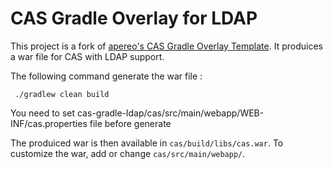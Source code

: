 CAS Gradle Overlay for LDAP
============================

This project is a fork of [apereo's CAS Gradle Overlay Template](https://github.com/apereo/cas-gradle-overlay-template). It produices a war file for CAS with LDAP support.



The following command generate the war file :

     ./gradlew clean build

You need to set cas-gradle-ldap/cas/src/main/webapp/WEB-INF/cas.properties file before generate

The produiced war is then available in ``cas/build/libs/cas.war``. To customize the war, add or change ``cas/src/main/webapp/``.
